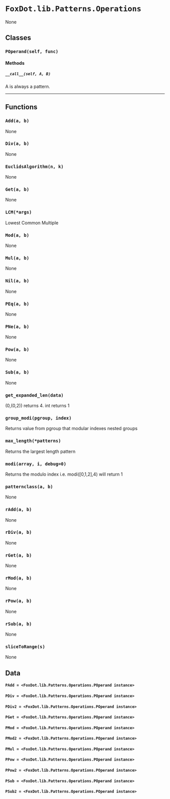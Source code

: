# `FoxDot.lib.Patterns.Operations`

None

## Classes

### `POperand(self, func)`



#### Methods

##### `__call__(self, A, B)`

A is always a pattern.
        

---

## Functions

### `Add(a, b)`

None

### `Div(a, b)`

None

### `EuclidsAlgorithm(n, k)`

None

### `Get(a, b)`

None

### `LCM(*args)`

Lowest Common Multiple 

### `Mod(a, b)`

None

### `Mul(a, b)`

None

### `Nil(a, b)`

None

### `PEq(a, b)`

None

### `PNe(a, b)`

None

### `Pow(a, b)`

None

### `Sub(a, b)`

None

### `get_expanded_len(data)`

(0,(0,2)) returns 4. int returns 1 

### `group_modi(pgroup, index)`

Returns value from pgroup that modular indexes nested groups 

### `max_length(*patterns)`

Returns the largest length pattern 

### `modi(array, i, debug=0)`

Returns the modulo index i.e. modi([0,1,2],4) will return 1 

### `patternclass(a, b)`

None

### `rAdd(a, b)`

None

### `rDiv(a, b)`

None

### `rGet(a, b)`

None

### `rMod(a, b)`

None

### `rPow(a, b)`

None

### `rSub(a, b)`

None

### `sliceToRange(s)`

None

## Data

#### `PAdd = <FoxDot.lib.Patterns.Operations.POperand instance>`

#### `PDiv = <FoxDot.lib.Patterns.Operations.POperand instance>`

#### `PDiv2 = <FoxDot.lib.Patterns.Operations.POperand instance>`

#### `PGet = <FoxDot.lib.Patterns.Operations.POperand instance>`

#### `PMod = <FoxDot.lib.Patterns.Operations.POperand instance>`

#### `PMod2 = <FoxDot.lib.Patterns.Operations.POperand instance>`

#### `PMul = <FoxDot.lib.Patterns.Operations.POperand instance>`

#### `PPow = <FoxDot.lib.Patterns.Operations.POperand instance>`

#### `PPow2 = <FoxDot.lib.Patterns.Operations.POperand instance>`

#### `PSub = <FoxDot.lib.Patterns.Operations.POperand instance>`

#### `PSub2 = <FoxDot.lib.Patterns.Operations.POperand instance>`

